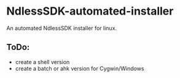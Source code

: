 # NdlessSDK-automated-installer
An automated NdlessSDK installer for linux.

## ToDo:
* create a shell version
* create a batch or ahk version for Cygwin/Windows
